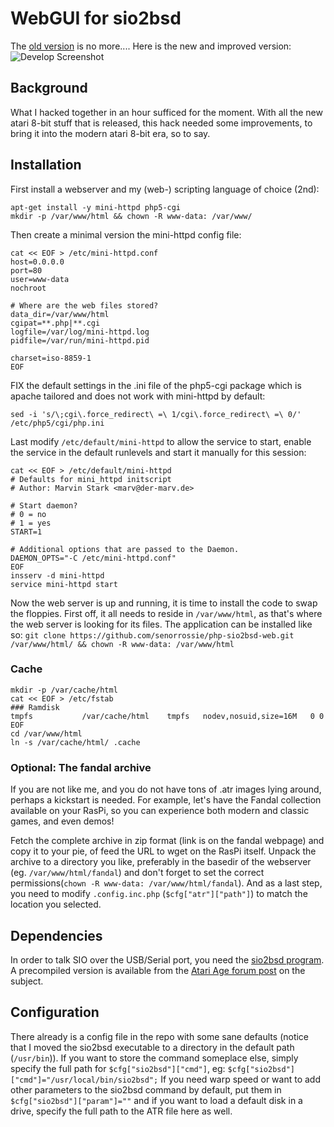 # WebGUI for sio2bsd

The [old version](https://github.com/senorrossie/php-sio2bsd-web/releases/tag/v1.0 "old version") is no more.... Here is the new and improved version:
![Develop Screenshot](https://user-images.githubusercontent.com/29672548/43044813-bd58d67a-8dad-11e8-97cd-6f84b2c5a5ed.jpg 
"WebGUI (index.php) rendered by a chrome browser on windows")

## Background
What I hacked together in an hour sufficed for the moment. With all the new atari 8-bit stuff that is released, this hack needed some improvements, to bring it into the modern atari 8-bit era, so to say.

## Installation
First install a webserver and my (web-) scripting language of choice (2nd):

    apt-get install -y mini-httpd php5-cgi
    mkdir -p /var/www/html && chown -R www-data: /var/www/
Then create a minimal version the mini-httpd config file:

    cat << EOF > /etc/mini-httpd.conf
    host=0.0.0.0
    port=80
    user=www-data
    nochroot
 
    # Where are the web files stored?
    data_dir=/var/www/html
    cgipat=**.php|**.cgi
    logfile=/var/log/mini-httpd.log
    pidfile=/var/run/mini-httpd.pid
 
    charset=iso-8859-1
    EOF
FIX the default settings in the .ini file of the php5-cgi package which is apache tailored and does not work with mini-httpd by default:

    sed -i 's/\;cgi\.force_redirect\ =\ 1/cgi\.force_redirect\ =\ 0/' /etc/php5/cgi/php.ini
Last modify `/etc/default/mini-httpd` to allow the service to start, enable the service in the default runlevels and start it manually for this session:

    cat << EOF > /etc/default/mini-httpd
    # Defaults for mini_httpd initscript
    # Author: Marvin Stark <marv@der-marv.de>

    # Start daemon?
    # 0 = no
    # 1 = yes
    START=1

    # Additional options that are passed to the Daemon.
    DAEMON_OPTS="-C /etc/mini-httpd.conf"
    EOF
    insserv -d mini-httpd
    service mini-httpd start
Now the web server is up and running, it is time to install the code to swap the floppies. First off, it all needs to reside in `/var/www/html`, as that's where the web server is looking for its files. The application can be installed like so: `git clone https://github.com/senorrossie/php-sio2bsd-web.git /var/www/html/ && chown -R www-data: /var/www/html`

### Cache

    mkdir -p /var/cache/html
    cat << EOF > /etc/fstab
    ### Ramdisk
    tmpfs           /var/cache/html    tmpfs   nodev,nosuid,size=16M   0 0
    EOF
    cd /var/www/html
    ln -s /var/cache/html/ .cache
    
### Optional: The fandal archive

If you are not like me, and you do not have tons of .atr images lying around, perhaps a kickstart is needed. For example, let's have the Fandal collection available on your RasPi, so you can experience both modern and classic games, and even demos!

Fetch the complete archive in zip format (link is on the fandal webpage) and copy it to your pie, of feed the URL to wget on the RasPi itself. Unpack the archive to a directory you like, preferably in the basedir of the webserver (eg. `/var/www/html/fandal`) and don't forget to set the correct permissions(`chown -R www-data: /var/www/html/fandal`). And as a last step, you need to modify `.config.inc.php` (`$cfg["atr"]["path"]`) to match the location you selected.

## Dependencies
In order to talk SIO over the USB/Serial port, you need the [sio2bsd program](https://github.com/TheMontezuma/SIO2BSD). A precompiled version is available from the [Atari Age forum post](http://atariage.com/forums/topic/209010-sio2pi-raspberry-pi-as-a-floppy/) on the subject.

## Configuration
There already is a config file in the repo with some sane defaults (notice that I moved the sio2bsd executable to a directory in the default path (`/usr/bin`)). If you want to store the command someplace else, simply specify the full path for `$cfg["sio2bsd"]["cmd"]`, eg: `$cfg["sio2bsd"]["cmd"]="/usr/local/bin/sio2bsd";`
If you need warp speed or want to add other parameters to the sio2bsd command by default, put them in `$cfg["sio2bsd"]["param"]=""` and if you want to load a default disk in a drive, specify the full path to the ATR file here as well.
